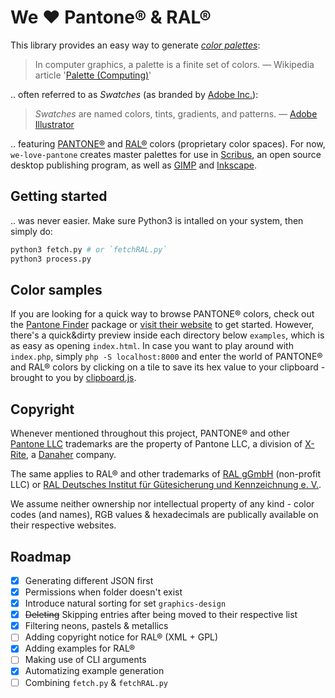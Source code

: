 # We :heart: Pantone® & RAL®
This library provides an easy way to generate [*color palettes*](https://www.etymonline.com/search?q=Palette):

> In computer graphics, a palette is a finite set of colors.
> — Wikipedia article '[Palette (Computing)](https://en.wikipedia.org/wiki/Palette_(computing))'

.. often referred to as *Swatches* (as branded by [Adobe Inc.](https://www.adobe.com)):

> *Swatches* are named colors, tints, gradients, and patterns.
> — [Adobe Illustrator](https://helpx.adobe.com/illustrator/using/using-creating-swatches.html)

.. featuring [PANTONE®](https://www.pantone.com) and [RAL®](https://www.ral-farben.de) colors (proprietary color spaces). For now, `we-love-pantone` creates master palettes for use in [Scribus](https://www.scribus.net), an open source desktop publishing program, as well as [GIMP](https://www.gimp.org) and [Inkscape](https://inkscape.org).

## Getting started
.. was never easier. Make sure Python3 is intalled on your system, then simply do:

```bash
python3 fetch.py # or `fetchRAL.py`
python3 process.py
```

## Color samples
If you are looking for a quick way to browse PANTONE® colors, check out the [Pantone Finder](https://github.com/picorana/Pantone_finder) package or [visit their website](https://picorana.github.io/Pantone_finder) to get started. However, there's a quick&dirty preview inside each directory below `examples`, which is as easy as opening `index.html`. In case you want to play around with `index.php`, simply `php -S localhost:8000` and enter the world of PANTONE® and RAL® colors by clicking on a tile to save its hex value to your clipboard - brought to you by [clipboard.js](https://github.com/zenorocha/clipboard.js).

## Copyright
Whenever mentioned throughout this project, PANTONE® and other [Pantone LLC](https://www.pantone.com) trademarks are the property of Pantone LLC, a division of [X-Rite](https://www.xrite.com), a [Danaher](https://www.danaher.com) company.

The same applies to RAL® and other trademarks of [RAL gGmbH](https://www.ral-farben.de) (non-profit LLC) or [RAL Deutsches Institut für Gütesicherung und Kennzeichnung e. V.](https://www.ral.de).

We assume neither ownership nor intellectual property of any kind - color codes (and names), RGB values & hexadecimals are publically available on their respective websites.

## Roadmap
- [x] Generating different JSON first
- [x] Permissions when folder doesn't exist
- [x] Introduce natural sorting for set `graphics-design`
- [x] ~~Deleting~~ Skipping entries after being moved to their respective list
- [x] Filtering neons, pastels & metallics
- [ ] Adding copyright notice for RAL® (XML + GPL)
- [x] Adding examples for RAL®
- [ ] Making use of CLI arguments
- [x] Automatizing example generation
- [ ] Combining `fetch.py` & `fetchRAL.py`
